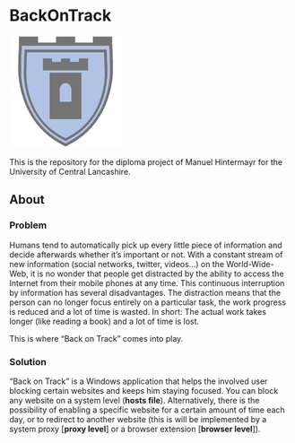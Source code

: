 # BackOnTrack

<img src="BackOnTrack/BackOnTrack.Resources/Resources/Logo.png" alt="Logo" width="200" height="200" />

This is the repository for the diploma project of Manuel Hintermayr for the University of Central Lancashire.

## About

### Problem

Humans tend to automatically pick up every little piece of information and decide afterwards whether it’s important or not. With a constant stream of new information (social networks, twitter, videos...) on the
World-Wide-Web, it is no wonder that people get distracted by the ability to access the Internet from their mobile phones at any time.
This continuous interruption by information has several disadvantages. The distraction means that the person can no longer focus entirely on a particular task, the work progress is reduced and a lot of time is wasted. In short: The actual work takes longer (like reading a book) and a lot of time is lost.

This is where “Back on Track” comes into play.

### Solution

“Back on Track” is a Windows application that helps the involved user blocking certain websites and keeps him staying focused. You can block any website on a system level (**hosts file**). Alternatively, there is the possibility of enabling a specific website for a certain amount of time each day, or to redirect to another website (this is will be implemented by a system proxy [**proxy level**] or a browser extension [**browser level**]).
